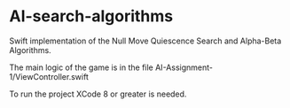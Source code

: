 # AI-search-algorithms

Swift implementation of the Null Move Quiescence Search and Alpha-Beta Algorithms.

The main logic of the game is in the file AI-Assignment-1/ViewController.swift

To run the project XCode 8 or greater is needed.
